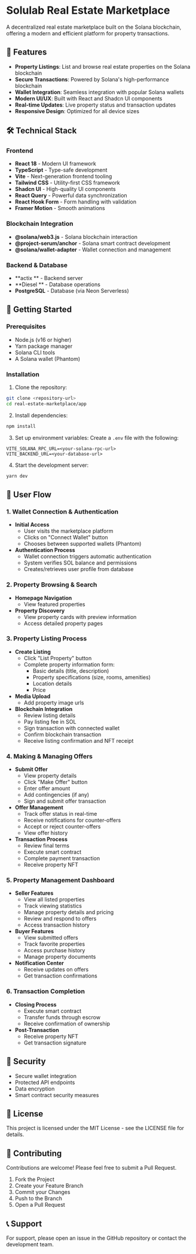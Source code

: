 # Solulab Real Estate Marketplace

A decentralized real estate marketplace built on the Solana blockchain, offering a modern and efficient platform for property transactions.

## 🌟 Features

- **Property Listings**: List and browse real estate properties on the Solana blockchain
- **Secure Transactions**: Powered by Solana's high-performance blockchain
- **Wallet Integration**: Seamless integration with popular Solana wallets
- **Modern UI/UX**: Built with React and Shadcn UI components
- **Real-time Updates**: Live property status and transaction updates
- **Responsive Design**: Optimized for all device sizes

## 🛠 Technical Stack

### Frontend
- **React 18** - Modern UI framework
- **TypeScript** - Type-safe development
- **Vite** - Next-generation frontend tooling
- **Tailwind CSS** - Utility-first CSS framework
- **Shadcn UI** - High-quality UI components
- **React Query** - Powerful data synchronization
- **React Hook Form** - Form handling with validation
- **Framer Motion** - Smooth animations

### Blockchain Integration
- **@solana/web3.js** - Solana blockchain interaction
- **@project-serum/anchor** - Solana smart contract development
- **@solana/wallet-adapter** - Wallet connection and management

### Backend & Database
- **actix ** - Backend server
- **Diesel ** - Database operations
- **PostgreSQL** - Database (via Neon Serverless)

## 🚀 Getting Started

### Prerequisites
- Node.js (v16 or higher)
- Yarn package manager
- Solana CLI tools
- A Solana wallet (Phantom)

### Installation

1. Clone the repository:
```bash
git clone <repository-url>
cd real-estate-marketplace/app
```

2. Install dependencies:
```bash
npm install
```

3. Set up environment variables:
Create a `.env` file with the following:
```env
VITE_SOLANA_RPC_URL=<your-solana-rpc-url>
VITE_BACKEND_URL=<your-database-url>
```

4. Start the development server:
```bash
yarn dev
```

## 🔄 User Flow

### 1. Wallet Connection & Authentication
- **Initial Access**
  - User visits the marketplace platform
  - Clicks on "Connect Wallet" button
  - Chooses between supported wallets (Phantom)
- **Authentication Process**
  - Wallet connection triggers automatic authentication
  - System verifies SOL balance and permissions
  - Creates/retrieves user profile from database

### 2. Property Browsing & Search
- **Homepage Navigation**
  - View featured properties
- **Property Discovery**
  - View property cards with preview information
  - Access detailed property pages

### 3. Property Listing Process
- **Create Listing**
  - Click "List Property" button
  - Complete property information form:
    - Basic details (title, description)
    - Property specifications (size, rooms, amenities)
    - Location details
    - Price 
- **Media Upload**
    - Add property image urls
- **Blockchain Integration**
  - Review listing details
  - Pay listing fee in SOL
  - Sign transaction with connected wallet
  - Confirm blockchain transaction
  - Receive listing confirmation and NFT receipt

### 4. Making & Managing Offers
- **Submit Offer**
  - View property details
  - Click "Make Offer" button
  - Enter offer amount
  - Add contingencies (if any)
  - Sign and submit offer transaction
- **Offer Management**
  - Track offer status in real-time
  - Receive notifications for counter-offers
  - Accept or reject counter-offers
  - View offer history
- **Transaction Process**
  - Review final terms
  - Execute smart contract
  - Complete payment transaction
  - Receive property NFT 

### 5. Property Management Dashboard
- **Seller Features**
  - View all listed properties
  - Track viewing statistics
  - Manage property details and pricing
  - Review and respond to offers
  - Access transaction history
- **Buyer Features**
  - View submitted offers
  - Track favorite properties
  - Access purchase history
  - Manage property documents
- **Notification Center**
  - Receive updates on offers
  - Get transaction confirmations

### 6. Transaction Completion
- **Closing Process**
  - Execute smart contract
  - Transfer funds through escrow
  - Receive confirmation of ownership
- **Post-Transaction**
  - Receive property NFT
  - Get transaction signature

## 🔐 Security

- Secure wallet integration
- Protected API endpoints
- Data encryption
- Smart contract security measures

## 📄 License

This project is licensed under the MIT License - see the LICENSE file for details.

## 🤝 Contributing

Contributions are welcome! Please feel free to submit a Pull Request.

1. Fork the Project
2. Create your Feature Branch
3. Commit your Changes
4. Push to the Branch
5. Open a Pull Request

## 📞 Support

For support, please open an issue in the GitHub repository or contact the development team.
